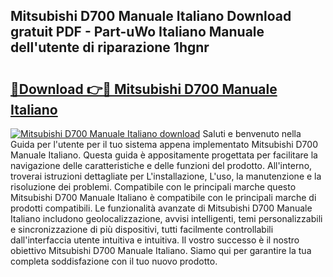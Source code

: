 ## Mitsubishi D700 Manuale Italiano Download gratuit PDF - Part-uWo Italiano Manuale dell'utente di riparazione 1hgnr

# <h2><a href="http://dfcz6lp.blite.top/?on=Mitsubishi+D700+Manuale+Italiano">🔗Download 👉🔴 Mitsubishi D700 Manuale Italiano</a></h2>

[![Mitsubishi D700 Manuale Italiano download](https://i.imgur.com/lujVjoI.png)](http://dfcz6lp.blite.top/?on=Mitsubishi+D700+Manuale+Italiano)
Saluti e benvenuto nella Guida per l'utente per il tuo sistema appena implementato Mitsubishi D700 Manuale Italiano. Questa guida è appositamente progettata per facilitare la navigazione delle caratteristiche e delle funzioni del prodotto. All'interno, troverai istruzioni dettagliate per L'installazione, L'uso, la manutenzione e la risoluzione dei problemi. Compatibile con le principali marche questo Mitsubishi D700 Manuale Italiano è compatibile con le principali marche di prodotti compatibili. Le funzionalità avanzate di Mitsubishi D700 Manuale Italiano includono geolocalizzazione, avvisi intelligenti, temi personalizzabili e sincronizzazione di più dispositivi, tutti facilmente controllabili dall'interfaccia utente intuitiva e intuitiva. Il vostro successo è il nostro obiettivo Mitsubishi D700 Manuale Italiano. Siamo qui per garantire la tua completa soddisfazione con il tuo nuovo prodotto.
